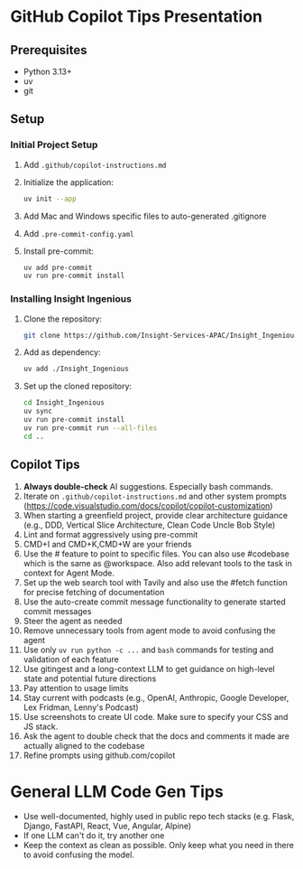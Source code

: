 # GitHub Copilot Tips Presentation

## Prerequisites

- Python 3.13+
- uv
- git

## Setup

### Initial Project Setup

1. Add `.github/copilot-instructions.md`

2. Initialize the application:
   ```bash
   uv init --app
   ```

3. Add Mac and Windows specific files to auto-generated .gitignore

4. Add `.pre-commit-config.yaml`

5. Install pre-commit:
   ```bash
   uv add pre-commit
   uv run pre-commit install
   ```

### Installing Insight Ingenious

1. Clone the repository:
   ```bash
   git clone https://github.com/Insight-Services-APAC/Insight_Ingenious.git
   ```

2. Add as dependency:
   ```bash
   uv add ./Insight_Ingenious
   ```

3. Set up the cloned repository:
   ```bash
   cd Insight_Ingenious
   uv sync
   uv run pre-commit install
   uv run pre-commit run --all-files
   cd ..
   ```

## Copilot Tips

1. **Always double-check** AI suggestions. Especially bash commands.
2. Iterate on `.github/copilot-instructions.md` and other system prompts (https://code.visualstudio.com/docs/copilot/copilot-customization)
3. When starting a greenfield project, provide clear architecture guidance (e.g., DDD, Vertical Slice Architecture, Clean Code Uncle Bob Style)
4. Lint and format aggressively using pre-commit
5. CMD+I and CMD+K,CMD+W are your friends
6. Use the # feature to point to specific files. You can also use #codebase which is the same as @workspace. Also add relevant tools to the task in context for Agent Mode.
7. Set up the web search tool with Tavily and also use the #fetch function for precise fetching of documentation
8. Use the auto-create commit message functionality to generate started commit messages
9. Steer the agent as needed
10. Remove unnecessary tools from agent mode to avoid confusing the agent
11. Use only `uv run python -c ...` and `bash` commands for testing and validation of each feature
12. Use gitingest and a long-context LLM to get guidance on high-level state and potential future directions
13. Pay attention to usage limits
14. Stay current with podcasts (e.g., OpenAI, Anthropic, Google Developer, Lex Fridman, Lenny's Podcast)
15. Use screenshots to create UI code. Make sure to specify your CSS and JS stack.
16. Ask the agent to double check that the docs and comments it made are actually aligned to the codebase
17. Refine prompts using github.com/copilot

# General LLM Code Gen Tips
- Use well-documented, highly used in public repo tech stacks (e.g. Flask, Django, FastAPI, React, Vue, Angular, Alpine)
- If one LLM can't do it, try another one
- Keep the context as clean as possible. Only keep what you need in there to avoid confusing the model.
